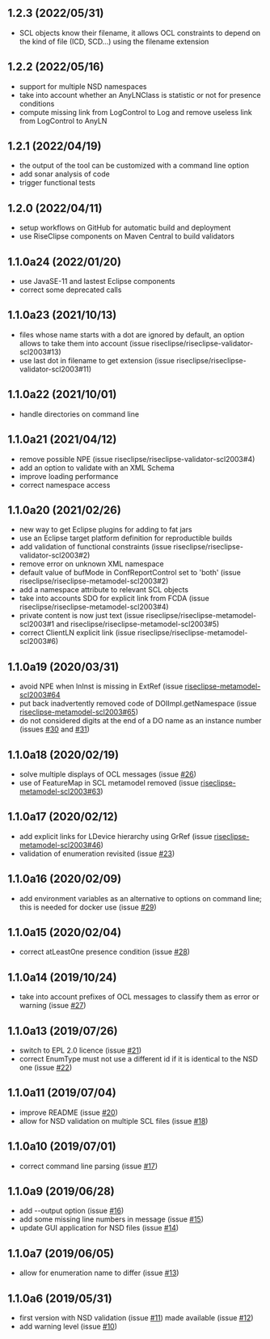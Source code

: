 
## 1.2.3 (2022/05/31)
- SCL objects know their filename, it allows OCL constraints to depend on the kind of file (ICD, SCD…) using the filename extension

## 1.2.2 (2022/05/16)
- support for multiple NSD namespaces
- take into account whether an AnyLNClass is statistic or not for presence conditions
- compute missing link from LogControl to Log and remove useless link from LogControl to AnyLN

## 1.2.1 (2022/04/19)
- the output of the tool can be customized with a command line option
- add sonar analysis of code
- trigger functional tests

## 1.2.0 (2022/04/11)
- setup workflows on GitHub for automatic build and deployment
- use RiseClipse components on Maven Central to build validators

## 1.1.0a24 (2022/01/20)
- use JavaSE-11 and lastest Eclipse components
- correct some deprecated calls

## 1.1.0a23 (2021/10/13)
- files whose name starts with a dot are ignored by default, an option allows to take them into account (issue riseclipse/riseclipse-validator-scl2003#13)
- use last dot in filename to get extension (issue riseclipse/riseclipse-validator-scl2003#11)

## 1.1.0a22 (2021/10/01)
- handle directories on command line

## 1.1.0a21 (2021/04/12)
- remove possible NPE (issue riseclipse/riseclipse-validator-scl2003#4)
- add an option to validate with an XML Schema
- improve loading performance
- correct namespace access

## 1.1.0a20 (2021/02/26)
- new way to get Eclipse plugins for adding to fat jars
- use an Eclipse target platform definition for reproductible builds
- add validation of functional constraints (issue riseclipse/riseclipse-validator-scl2003#2)
- remove error on unknown XML namespace
- default value of bufMode in ConfReportControl set to 'both' (issue riseclipse/riseclipse-metamodel-scl2003#2)
- add a namespace attribute to relevant SCL objects
- take into accounts SDO for explicit link from FCDA (issue riseclipse/riseclipse-metamodel-scl2003#4)
- private content is now just text (issue riseclipse/riseclipse-metamodel-scl2003#1 and riseclipse/riseclipse-metamodel-scl2003#5)
- correct ClientLN explicit link (issue riseclipse/riseclipse-metamodel-scl2003#6)

## 1.1.0a19 (2020/03/31)
- avoid NPE when lnInst is missing in ExtRef (issue [riseclipse-metamodel-scl2003#64](https://gitlab-research.centralesupelec.fr/RiseClipseGroup/riseclipse-metamodel-scl2003/-/issues/64)
- put back inadvertently removed code of DOIImpl.getNamespace (issue [riseclipse-metamodel-scl2003#65](https://gitlab-research.centralesupelec.fr/RiseClipseGroup/riseclipse-metamodel-scl2003/-/issues/65))
- do not considered digits at the end of a DO name as an instance number (issues [#30](https://gitlab-research.centralesupelec.fr/RiseClipseGroup/riseclipse-validator-scl2003/-/issues/30) and [#31](https://gitlab-research.centralesupelec.fr/RiseClipseGroup/riseclipse-validator-scl2003/-/issues/31))

## 1.1.0a18 (2020/02/19)
- solve multiple displays of OCL messages (issue [#26](https://gitlab-research.centralesupelec.fr/RiseClipseGroup/riseclipse-validator-scl2003/-/issues/26))
- use of FeatureMap in SCL metamodel removed (issue [riseclipse-metamodel-scl2003#63](https://gitlab-research.centralesupelec.fr/RiseClipseGroup/riseclipse-metamodel-scl2003/-/issues/63))

## 1.1.0a17 (2020/02/12)
- add explicit links for LDevice hierarchy using GrRef (issue [riseclipse-metamodel-scl2003#46](https://gitlab-research.centralesupelec.fr/RiseClipseGroup/riseclipse-metamodel-scl2003/-/issues/46))
- validation of enumeration revisited (issue [#23](https://gitlab-research.centralesupelec.fr/RiseClipseGroup/riseclipse-validator-scl2003/-/issues/23))


## 1.1.0a16 (2020/02/09)
- add environment variables as an alternative to options on command line; this is needed for docker use (issue [#29](https://gitlab-research.centralesupelec.fr/RiseClipseGroup/riseclipse-validator-scl2003/-/issues/29))

## 1.1.0a15 (2020/02/04)
- correct atLeastOne presence condition (issue [#28](https://gitlab-research.centralesupelec.fr/RiseClipseGroup/riseclipse-validator-scl2003/-/issues/28))

## 1.1.0a14 (2019/10/24)
- take into account prefixes of OCL messages to classify them as error or warning (issue [#27](https://gitlab-research.centralesupelec.fr/RiseClipseGroup/riseclipse-validator-scl2003/-/issues/27))

## 1.1.0a13 (2019/07/26)
- switch to EPL 2.0 licence (issue [#21](https://gitlab-research.centralesupelec.fr/RiseClipseGroup/riseclipse-validator-scl2003/-/issues/21))
- correct EnumType must not use a different id if it is identical to the NSD one (issue [#22](https://gitlab-research.centralesupelec.fr/RiseClipseGroup/riseclipse-validator-scl2003/-/issues/22))

## 1.1.0a11 (2019/07/04)
- improve README (issue [#20](https://gitlab-research.centralesupelec.fr/RiseClipseGroup/riseclipse-validator-scl2003/-/issues/20))
- allow for NSD validation on multiple SCL files (issue [#18](https://gitlab-research.centralesupelec.fr/RiseClipseGroup/riseclipse-validator-scl2003/-/issues/18))

## 1.1.0a10 (2019/07/01)
- correct command line parsing (issue [#17](https://gitlab-research.centralesupelec.fr/RiseClipseGroup/riseclipse-validator-scl2003/-/issues/17))

## 1.1.0a9 (2019/06/28)
- add --output option (issue [#16](https://gitlab-research.centralesupelec.fr/RiseClipseGroup/riseclipse-validator-scl2003/-/issues/16))
- add some missing line numbers in message  (issue [#15](https://gitlab-research.centralesupelec.fr/RiseClipseGroup/riseclipse-validator-scl2003/-/issues/15))
- update GUI application for NSD files (issue [#14](https://gitlab-research.centralesupelec.fr/RiseClipseGroup/riseclipse-validator-scl2003/-/issues/14))

## 1.1.0a7 (2019/06/05)
- allow for enumeration name to differ (issue [#13](https://gitlab-research.centralesupelec.fr/RiseClipseGroup/riseclipse-validator-scl2003/-/issues/13))


## 1.1.0a6 (2019/05/31)
- first version with NSD validation (issue [#11](https://gitlab-research.centralesupelec.fr/RiseClipseGroup/riseclipse-validator-scl2003/-/issues/11)) made available (issue [#12](https://gitlab-research.centralesupelec.fr/RiseClipseGroup/riseclipse-validator-scl2003/-/issues/12))
- add warning level (issue [#10](https://gitlab-research.centralesupelec.fr/RiseClipseGroup/riseclipse-validator-scl2003/-/issues/10))
